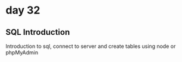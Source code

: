# day 32

## SQL Introduction

Introduction to sql, connect to server and create tables using node or phpMyAdmin
